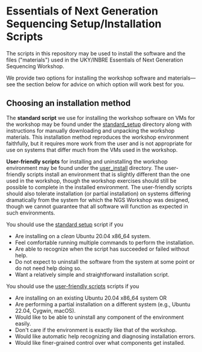 # Essentials of Next Generation Sequencing Setup/Installation Scripts

The scripts in this repository may be used to install the software and the
files ("materials") used in the UKY/INBRE Essentials of Next Generation
Sequencing Workshop.

We provide two options for installing the workshop software and
materials&mdash;see the section below for advice on which option will work best
for you.

## Choosing an installation method

The **standard script** we use for installing the workshop software on VMs for
the workshop may be found under the [standard_setup](./standard_setup)
directory along with instructions for manually downloading and unpacking the
workshop materials. This installation method reproduces the workshop
environment faithfully, but it requires more work from the user and is not
appropriate for use on systems that differ much from the VMs used in the
workshop.

**User-friendly scripts** for installing and uninstalling the workshop
environment may be found under the [user_install](./user_install) directory. The
user-friendly scripts install an environment that is slightly different than the
one used in the workshop, though the workshop exercises should still be possible
to complete in the installed environment. The user-friendly scripts should also
tolerate installation (or partial installation) on systems differing
dramatically from the system for which the NGS Workshop was designed, though we
cannot guarantee that all software will function as expected in such
environments.

You should use the [standard setup](./standard_setup) script if you

* Are installing on a *clean* Ubuntu 20.04 x86_64 system.
* Feel comfortable running multiple commands to perform the installation.
* Are able to recognize when the script has succeeded or failed without help.
* Do not expect to uninstall the software from the system at some point or do
  not need help doing so.
* Want a relatively simple and straightforward installation script.

You should use the [user-friendly scripts](./user_intall) scripts if you

* Are installing on an existing Ubuntu 20.04 x86_64 system OR
* Are performing a partial installation on a different system (e.g., Ubuntu
  22.04, Cygwin, macOS).
* Would like to be able to uninstall any component of the environment easily.
* Don't care if the environment is exactly like that of the workshop.
* Would like automatic help recognizing and diagnosing installation errors.
* Would like finer-grained control over what components get installed.

